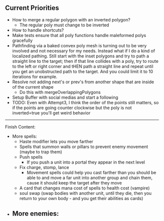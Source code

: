 ## Current Priorities
- How to merge a regular polygon with an inverted polygon?
    - The regular poly must change to be inverted
- How to handle shortcuts?
- Make tests ensure that all poly functions handle maleformed polys gracefully
- Pathfinding via a baked convex poly mesh is turning out to be very involved and not necessary for my needs.  Instead what if I do a kind of localized pathing.  Still start with the inset polygons and try to path a straight line to the target; then if that line collides with a poly, try to route to the left or right corner and tHEN path a straight line and repeat until you get an unobstructed path to the target.  And you could limit it to 10 iterations for example.
- Resolve not adding next's or prev's from another shape that are inside of the current shape
    - Do this with mergeOverlappingPolygons
- Setup Buffer with social medias and start a following
- TODO: Even with Attempt3, I think the order of the points still matters, so if the points are going counter clockwise but the poly is not inverted=true you'll get weird behavior
---
Finish Content:
- More spells:
    - Haste modifier lets you move farther
    - Spells that summon walls or pillars to prevent enemy movement (maybe to trap them)
    - Push spells
        - If you push a unit into a portal they appear in the next level
    - Fix charge, stomp, lance
        - Movement spells could help you cast farther than you should be able to and move a far unit into another group and chain them, cause it should keep the target after they move
    - A card that changes mana cost of spells to health cost (vampire)
    - soul swap (swap bodies with another unit, until they die, then you return to your own body - and you get their abilities as cards)
- More enemies:
    - 